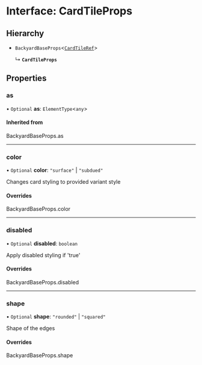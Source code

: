 # Interface: CardTileProps

## Hierarchy

- `BackyardBaseProps`<[`CardTileRef`](../README.md#cardtileref)\>

  ↳ **`CardTileProps`**

## Properties

### as

• `Optional` **as**: `ElementType`<`any`\>

#### Inherited from

BackyardBaseProps.as

___

### color

• `Optional` **color**: ``"surface"`` \| ``"subdued"``

Changes card styling to provided variant style

#### Overrides

BackyardBaseProps.color

___

### disabled

• `Optional` **disabled**: `boolean`

Apply disabled styling if 'true'

#### Overrides

BackyardBaseProps.disabled

___

### shape

• `Optional` **shape**: ``"rounded"`` \| ``"squared"``

Shape of the edges

#### Overrides

BackyardBaseProps.shape
